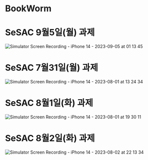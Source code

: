# BookWorm

# SeSAC 9월5일(월) 과제

![Simulator Screen Recording - iPhone 14 - 2023-09-05 at 01 13 45](https://github.com/Jimmy-Jung/BookWorm/assets/115251866/b56b7354-4e63-47ee-86f6-14eb0de56622)

# SeSAC 7월31일(월) 과제

![Simulator Screen Recording - iPhone 14 - 2023-08-01 at 13 24 34](https://github.com/Jimmy-Jung/BookWorm/assets/115251866/81c7f716-8d72-42fc-8024-d400a77cc210)

# SeSAC 8월1일(화) 과제

![Simulator Screen Recording - iPhone 14 - 2023-08-01 at 19 30 11](https://github.com/Jimmy-Jung/BookWorm/assets/115251866/57faf19a-012f-42f6-bc7b-586a578f8674)

# SeSAC 8월2일(화) 과제

![Simulator Screen Recording - iPhone 14 - 2023-08-02 at 22 13 34](https://github.com/Jimmy-Jung/BookWorm/assets/115251866/6a3751ca-c896-434c-9399-a4e81b538153)

